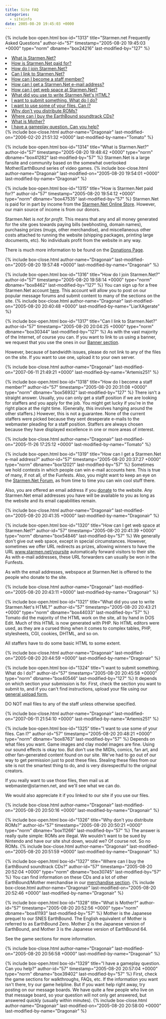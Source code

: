 ```yaml
---
title: Site FAQ
categories:
  - siteinfo
date: 2005-08-20 19:45:03 +0000
---
```

{% include box-open.html box-id="1313" title="Starmen.net Frequently Asked Questions" author-id="57" timestamp="2005-08-20 19:45:03 +0000" type="norm" dbname="box24216" last-modified-by="127" %}
   <LI CLASS="lp"><A HREF="#whatisstarmen">What is Starmen.Net?</A></LI>
   <LI CLASS="lp"><A HREF="#paidfor">How is Starmen.Net paid for?</A></LI>
   <LI CLASS="lp"><A HREF="#join">How do I join Starmen.Net?</A></LI>
   <LI CLASS="lp"><A HREF="#linking">Can I link to Starmen.Net?</A></LI>
   <LI CLASS="lp"><A HREF="#staff">How can I become a staff member?</A></LI>
   <LI CLASS="lp"><A HREF="#email">How can I get a Starmen.Net e-mail address?</A></LI>
   <LI CLASS="lp"><A HREF="#webspace">How can I get web space at Starmen.Net?</A></LI>
   <LI CLASS="lp"><A HREF="#html">What did you use to write Starmen.Net's HTML?</A></LI>
   <LI CLASS="lp"><A HREF="#submit">I want to submit something. What do I do?</A></LI>
   <LI CLASS="lp"><A HREF="#usefiles">I want to use some of your files. Can I?</A></LI>
   <LI CLASS="lp"><A HREF="#roms">Why don't you distribute ROMs?</A></LI>
   <LI CLASS="lp"><A HREF="#cds">Where can I buy the EarthBound soundtrack CDs?</A></LI>
   <LI CLASS="lp"><A HREF="#mother">What is Mother?</A></LI>
   <LI CLASS="lp"><A HREF="#gamequestion">I have a gameplay question.  Can you help?</A></LI>
{% include box-close.html author-name="Dragonair" last-modified-on="2006-02-20 21:51:32 +0000" last-modified-by-name="Tomato" %}

{% include box-open.html box-id="1314" title="What is Starmen.Net?" author-id="57" timestamp="2005-08-20 19:48:42 +0000" type="norm" dbname="box41282" last-modified-by="57" %}
<A NAME="whatisstarmen"></A>
Starmen.Net is a large fansite and community based on the somewhat overlooked Mother/EarthBound series of video games.
{% include box-close.html author-name="Dragonair" last-modified-on="2005-08-20 19:54:01 +0000" last-modified-by-name="Dragonair" %}

{% include box-open.html box-id="1315" title="How is Starmen.Net paid for?" author-id="57" timestamp="2005-08-20 19:54:12 +0000" type="norm" dbname="box47535" last-modified-by="57" %}
<a NAME="paidfor"></a>
Starmen.Net is paid for in part by income from the <A HREF="http://www.cafepress.com/starmen">Starmen.Net Online Store</A>. However, our main source of income is from our donors.
<p>Starmen.Net is <i>not for profit</i>. This means that any and all money generated for the site goes towards paying bills (webhosting, domain names), purchasing prizes (mugs, other merchandise), and miscellaneous other costs attached to running the website (shipping packages, printing large documents, etc). No individuals profit from the website in any way.</p>
<p>There is much more information to be found on the <A HREF="./../donation.html">Donations Page</A>.</p>
{% include box-close.html author-name="Dragonair" last-modified-on="2005-08-20 19:57:48 +0000" last-modified-by-name="Dragonair" %}

{% include box-open.html box-id="1316" title="How do I join Starmen.Net?" author-id="57" timestamp="2005-08-20 19:58:14 +0000" type="norm" dbname="box8462" last-modified-by="127" %}
<A NAME="join"></A>
You can sign up for a free Starmen.Net account <a href="http://forum.starmen.net/?t=pre_reg">here</a>. This account will allow you to post on our popular message forums and submit content to many of the sections on the site. 
{% include box-close.html author-name="Dragonair" last-modified-on="2005-08-20 20:40:48 +0000" last-modified-by-name="LiarXAgerate" %}

{% include box-open.html box-id="1317" title="Can I link to Starmen.Net?" author-id="57" timestamp="2005-08-20 20:04:25 +0000" type="norm" dbname="box30344" last-modified-by="127" %}
<A NAME="linking"></A>
As with the vast majority of the Internet, of course you can. If you want to link to us using a banner, we request that you use the ones in our <a href="./banners/">Banner section</a>.

<p>However, because of bandwidth issues, please do not link to any of the files on the site. If you want to use one, upload it to your own server.</p>
{% include box-close.html author-name="Dragonair" last-modified-on="2007-06-11 21:49:21 +0000" last-modified-by-name="Artemis251" %}

{% include box-open.html box-id="1318" title="How do I become a staff member?" author-id="57" timestamp="2005-08-20 20:31:08 +0000" type="norm" dbname="box56932" last-modified-by="127" %}
<A NAME="staff"></A>
There isn't a straight answer. Usually, you can only get a staff position if we are looking for staffers and you apply for the job. You might get lucky if you're in the right place at the right time. (Generally, this involves hanging around the other staffers.) However, this is not a guarantee. None of the current staffers were picked because they sent deseperate e-mails to the webmaster pleading for a staff position. Staffers are always chosen because they have displayed excellence in one or more areas of interest.

{% include box-close.html author-name="Dragonair" last-modified-on="2005-11-26 17:25:12 +0000" last-modified-by-name="Tomato" %}

{% include box-open.html box-id="1319" title="How can I get a Starmen.Net e-mail address?" author-id="57" timestamp="2005-08-20 20:37:27 +0000" type="norm" dbname="box12021" last-modified-by="57" %}
<A NAME="email"></A>
Sometimes we hold contests in which people can win e-mail accounts here. This is true of many, if not all, of the Funfests. Also, you might want to keep an eye on the <A HREF="http://forum.starmen.net/">Starmen.Net Forum</A>, as from time to time you can win cool stuff there.
<p>Also, you are offered an email address if you <A HREF="./../donation.html">donate</A> to the website. Any Starmen.Net email addresses you have will be available to you as long as the website and its email capabilities remain.</p>
{% include box-close.html author-name="Dragonair" last-modified-on="2005-08-20 20:41:35 +0000" last-modified-by-name="Dragonair" %}

{% include box-open.html box-id="1320" title="How can I get web space at Starmen.Net?" author-id="57" timestamp="2005-08-20 20:41:39 +0000" type="norm" dbname="box54846" last-modified-by="57" %}
<A NAME="webspace"></A>
We generally don't give out web space, except in special circumstances. However, sometimes we offer URL redirects as prizes, allowing winners to have the URL www.starmen.net/yoursite automatically forward visitors to their site. As with e-mail addresses, these URL forwarders can usually be won in the Funfests.
<p>
As with the email addresses, webspace at Starmen.Net is offered to the people who donate to the site.
</p> 
{% include box-close.html author-name="Dragonair" last-modified-on="2005-08-20 20:43:11 +0000" last-modified-by-name="Dragonair" %}

{% include box-open.html box-id="1321" title="What did you use to write Starmen.Net's HTML?" author-id="57" timestamp="2005-08-20 20:43:21 +0000" type="norm" dbname="box44033" last-modified-by="57" %}
<A NAME="html"></A>
Tomato did the majority of the HTML work on the site, all by hand in DOS Edit. Much of this HTML is now generated with PHP. No HTML editors were used, as they are a cursed thing when it comes to complex tables, PHP, stylesheets, CGI, cookies, DHTML, and so on.
<p>
All staffers have to do some basic HTML to some extent. 
</p>
{% include box-close.html author-name="Dragonair" last-modified-on="2005-08-20 20:44:59 +0000" last-modified-by-name="Dragonair" %}

{% include box-open.html box-id="1324" title="I want to submit something. What do I do?" author-id="57" timestamp="2005-08-20 20:45:58 +0000" type="norm" dbname="box40546" last-modified-by="127" %}
<A NAME="submit"></A>
It depends on which section your submission is for. First, check the section you want to submit to, and if you can't find instructions, upload your file using our <a href="./../submit/">general upload form.</a>
<p>
DO NOT mail files to any of the staff unless otherwise specified.</p>
	

{% include box-close.html author-name="Dragonair" last-modified-on="2007-06-11 21:54:10 +0000" last-modified-by-name="Artemis251" %}

{% include box-open.html box-id="1325" title="I want to use some of your files. Can I?" author-id="57" timestamp="2005-08-20 20:48:21 +0000" type="norm" dbname="box8763" last-modified-by="57" %}
<A NAME="usefiles"></A>
Depends on what files you want. Game images and clay model images are fine. Using our sound effects is okay too. But don't use the MIDIs, comics, fan art, and other fan-generated content found on our site. We've had to go out of our way to get permission just to post these files. Stealing these files from our site is not the smartest thing to do, and is very disrespectful to the original creators.
<p>
If you really want to use those files, then mail us at webmaster@starmen.net, and we'll see what we can do.</p>
<p>
We would also appreciate it if you linked to our site if you use our files.</p> 
{% include box-close.html author-name="Dragonair" last-modified-on="2005-08-20 20:50:16 +0000" last-modified-by-name="Dragonair" %}

{% include box-open.html box-id="1326" title="Why don't you distribute ROMs?" author-id="57" timestamp="2005-08-20 20:50:21 +0000" type="norm" dbname="box11266" last-modified-by="57" %}
<A NAME="roms"></A>
The answer is really quite simple: ROMs are illegal. We wouldn't want to be sued by Nintendo and have our site shut down, would we? Of course not. So no ROMs.
{% include box-close.html author-name="Dragonair" last-modified-on="2005-08-20 20:51:59 +0000" last-modified-by-name="Dragonair" %}

{% include box-open.html box-id="1327" title="Where can I buy the EarthBound soundtrack CDs?" author-id="57" timestamp="2005-08-20 20:52:04 +0000" type="norm" dbname="box30745" last-modified-by="57" %}
<A NAME="cds"></A>
You can find information on these CDs and a lot of other EarthBound/Mother merchandise in our <A HREF="./../merchandise/">merchandise section</A>.
{% include box-close.html author-name="Dragonair" last-modified-on="2005-08-20 20:52:46 +0000" last-modified-by-name="Dragonair" %}

{% include box-open.html box-id="1328" title="What is Mother?" author-id="57" timestamp="2005-08-20 20:52:56 +0000" type="norm" dbname="box41193" last-modified-by="57" %}
Mother is the Japanese prequel to our SNES EarthBound. The English equivalent of Mother is referred to as EarthBound Zero. Mother 2 is the Japanese version of EarthBound, and Mother 3 is the Japanese version of EarthBound 64.
<p>
See the game sections for more information.</p> 
{% include box-close.html author-name="Dragonair" last-modified-on="2005-08-20 20:56:58 +0000" last-modified-by-name="Dragonair" %}

{% include box-open.html box-id="1329" title="I have a gameplay question. Can you help?" author-id="57" timestamp="2005-08-20 20:57:04 +0000" type="norm" dbname="box39402" last-modified-by="57" %}
First, check the game sections for walkthroughs, FAQs, etc. If the information you want isn't there, try our game helpline. But if you want help right away, try posting on our message boards. We have quite a few people who live on that message board, so your question will not only get answered, but answered quickly (usually within minutes).
{% include box-close.html author-name="Dragonair" last-modified-on="2005-08-20 20:58:00 +0000" last-modified-by-name="Dragonair" %}
